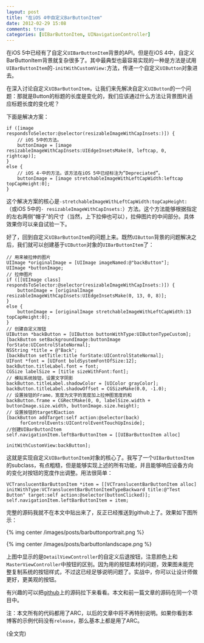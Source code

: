 ```yaml
---
layout: post
title: "在iOS 4中自定义BarButtonItem"
date: 2012-02-29 15:08
comments: true
categories: [UIBarButtonItem, UINavigationController]
---
```


在iOS 5中已经有了自定义`UIBarButtonItem`背景的API。但是在iOS 4中，自定义BarButtonItem背景就复杂很多了。其中最典型也最容易实现的一种是方法是试用`UIBarButtonItem`的`-initWithCustomView:`方法，传递一个自定义`UIButton`对象进去。

在深入讨论自定义`UIBarButtonItem`，让我们来先解决自定义`UIButton`的一个问题：那就是Button的标题的长度是变化的，我们应该通过什么方法让背景图片适应标题长度的变化呢？

下面是解决方案：

<!-- more -->

``` objc
if ([image respondsToSelector:@selector(resizableImageWithCapInsets:)]) {
    // iOS 5中的方法。
    buttonImage = [image resizableImageWithCapInsets:UIEdgeInsetsMake(0, leftcap, 0, rightcap)];
}
else {
    // iOS 4-中的方法。该方法在iOS 5中已经标注为“Depreciated”。
    buttonImage = [image stretchableImageWithLeftCapWidth:leftcap topCapHeight:0];
}
```

这个解决方案的核心是`-stretchableImageWithLeftCapWidth:topCapHeight:`（或iOS 5中的`- resizableImageWithCapInsets:`）方法。这个方法能够根据指定的左右两侧“帽子”的尺寸（当然，上下拉伸也可以），拉伸图片的中间部分。具体效果你可以亲自试验一下。

好了，回到自定义`UIBarButtonItem`的问题上来。既然`UIButton`背景的问题解决之后，我们就可以创建基于`UIButton`对象的`UIBarButtonItem`了：

``` objc
// 用来被拉伸的图片
UIImage *originalImage = [UIImage imageNamed:@"backButton"];
UIImage *buttonImage;
// 拉伸图片
if ([[UIImage class] respondsToSelector:@selector(resizableImageWithCapInsets:)]) {
    buttonImage = [originalImage resizableImageWithCapInsets:UIEdgeInsetsMake(0, 13, 0, 8)];
}
else {
    buttonImage = [originalImage stretchableImageWithLeftCapWidth:13 topCapHeight:0];
}
// 创建自定义按钮
UIButton *backButton = [UIButton buttonWithType:UIButtonTypeCustom];
[backButton setBackgroundImage:buttonImage forState:UIControlStateNormal];
NSString *title = @"Back";
[backButton setTitle:title forState:UIControlStateNormal];
UIFont *font = [UIFont boldSystemFontOfSize:12];
backButton.titleLabel.font = font;
CGSize labelSize = [title sizeWithFont:font];
// 模拟系统按钮，设置文字阴影
backButton.titleLabel.shadowColor = [UIColor grayColor];
backButton.titleLabel.shadowOffset = CGSizeMake(0.0, -1.0);
// 设置按钮的Frame，宽度为文字的宽度加上拉伸图宽度的和
backButton.frame = CGRectMake(0, 0, labelSize.width + buttonImage.size.width, buttonImage.size.height);
// 设置按钮的target和action
[backButton addTarget:self action:@selector(back) 
     forControlEvents:UIControlEventTouchUpInside];
//创建UIBarButtonItem
self.navigationItem.leftBarButtonItem = [[UIBarButtonItem alloc] 
                                         initWithCustomView:backButton];

```

这就是实现自定义`UIBarButtonItem`对象的核心了。我写了一个`UIBarButtonItem`的subclass，有点粗糙，但是能够实现上述的所有功能，并且能够响应设备方向的变化对按钮的宽度作出调整。用法很简单：

``` objc
VCTranslucentBarButtonItem *item = [[VCTranslucentBarButtonItem alloc] initWithType:VCTranslucentBarButtonItemTypeBackward title:@"Test Button" target:self action:@selector(buttonClicked)];
self.navigationItem.leftBarButtonItem = item;
```

完整的源码我就不在本文中贴出来了，反正已经推送到github上了。效果如下图所示：

{% img center /images/posts/barbuttonportrait.png %}

{% img center /images/posts/barbuttonlandscape.png %}

上图中显示的是`DetailViewController`的自定义后退按钮，注意颜色上和`MasterViewController`中按钮的区别。因为用的按钮素材的问题，效果图未能完整复制系统的按钮样式，不过这已经足够说明问题了。实战中，你可以让设计师做更好，更美观的按钮。

有兴趣的可以把[github](https://github.com/venj/Cocoa-blog-code/tree/master/Custom%20NavBar)上的源码拉下来看看。本文和前一篇文章的源码在同一个项目中。

注：本文所有的代码都用了ARC，以后的文章中将不再特别说明。如果你看到本博客的示例代码没有`release`，那么基本上都是用了ARC。

(全文完)